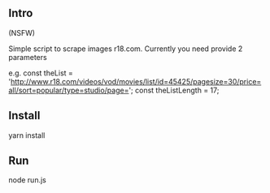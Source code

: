 ## Intro
(NSFW)

Simple script to scrape images r18.com. Currently you need provide 2 parameters

e.g.
const theList = 'http://www.r18.com/videos/vod/movies/list/id=45425/pagesize=30/price=all/sort=popular/type=studio/page=';
const theListLength = 17;

## Install

yarn install

## Run

node run.js
